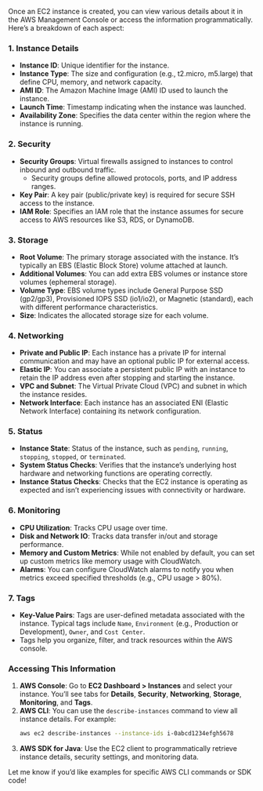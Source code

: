 Once an EC2 instance is created, you can view various details about it in the AWS Management Console or access the information programmatically. Here’s a breakdown of each aspect:

### 1. **Instance Details**
   - **Instance ID**: Unique identifier for the instance.
   - **Instance Type**: The size and configuration (e.g., t2.micro, m5.large) that define CPU, memory, and network capacity.
   - **AMI ID**: The Amazon Machine Image (AMI) ID used to launch the instance.
   - **Launch Time**: Timestamp indicating when the instance was launched.
   - **Availability Zone**: Specifies the data center within the region where the instance is running.

### 2. **Security**
   - **Security Groups**: Virtual firewalls assigned to instances to control inbound and outbound traffic.
     - Security groups define allowed protocols, ports, and IP address ranges.
   - **Key Pair**: A key pair (public/private key) is required for secure SSH access to the instance.
   - **IAM Role**: Specifies an IAM role that the instance assumes for secure access to AWS resources like S3, RDS, or DynamoDB.

### 3. **Storage**
   - **Root Volume**: The primary storage associated with the instance. It’s typically an EBS (Elastic Block Store) volume attached at launch.
   - **Additional Volumes**: You can add extra EBS volumes or instance store volumes (ephemeral storage).
   - **Volume Type**: EBS volume types include General Purpose SSD (gp2/gp3), Provisioned IOPS SSD (io1/io2), or Magnetic (standard), each with different performance characteristics.
   - **Size**: Indicates the allocated storage size for each volume.

### 4. **Networking**
   - **Private and Public IP**: Each instance has a private IP for internal communication and may have an optional public IP for external access.
   - **Elastic IP**: You can associate a persistent public IP with an instance to retain the IP address even after stopping and starting the instance.
   - **VPC and Subnet**: The Virtual Private Cloud (VPC) and subnet in which the instance resides.
   - **Network Interface**: Each instance has an associated ENI (Elastic Network Interface) containing its network configuration.

### 5. **Status**
   - **Instance State**: Status of the instance, such as `pending`, `running`, `stopping`, `stopped`, or `terminated`.
   - **System Status Checks**: Verifies that the instance’s underlying host hardware and networking functions are operating correctly.
   - **Instance Status Checks**: Checks that the EC2 instance is operating as expected and isn’t experiencing issues with connectivity or hardware.

### 6. **Monitoring**
   - **CPU Utilization**: Tracks CPU usage over time.
   - **Disk and Network IO**: Tracks data transfer in/out and storage performance.
   - **Memory and Custom Metrics**: While not enabled by default, you can set up custom metrics like memory usage with CloudWatch.
   - **Alarms**: You can configure CloudWatch alarms to notify you when metrics exceed specified thresholds (e.g., CPU usage > 80%).

### 7. **Tags**
   - **Key-Value Pairs**: Tags are user-defined metadata associated with the instance. Typical tags include `Name`, `Environment` (e.g., Production or Development), `Owner`, and `Cost Center`.
   - Tags help you organize, filter, and track resources within the AWS console.

### Accessing This Information
1. **AWS Console**: Go to **EC2 Dashboard > Instances** and select your instance. You’ll see tabs for **Details**, **Security**, **Networking**, **Storage**, **Monitoring**, and **Tags**.
2. **AWS CLI**: You can use the `describe-instances` command to view all instance details. For example:
   ```bash
   aws ec2 describe-instances --instance-ids i-0abcd1234efgh5678
   ```
3. **AWS SDK for Java**: Use the EC2 client to programmatically retrieve instance details, security settings, and monitoring data.

Let me know if you’d like examples for specific AWS CLI commands or SDK code!
